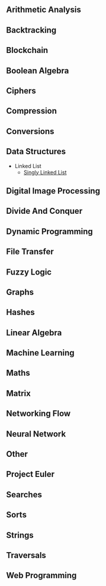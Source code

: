 

## Arithmetic Analysis

## Backtracking

## Blockchain

## Boolean Algebra

## Ciphers

## Compression

## Conversions

## Data Structures
  * Linked List
    * [Singly Linked List](https://github.com/TheAlgorithms/Elixir/blob/master/lib/data_structures/singly_linked_list.ex)

## Digital Image Processing

## Divide And Conquer

## Dynamic Programming

## File Transfer

## Fuzzy Logic

## Graphs

## Hashes

## Linear Algebra

## Machine Learning

## Maths

## Matrix

## Networking Flow

## Neural Network

## Other

## Project Euler

## Searches

## Sorts

## Strings

## Traversals

## Web Programming
